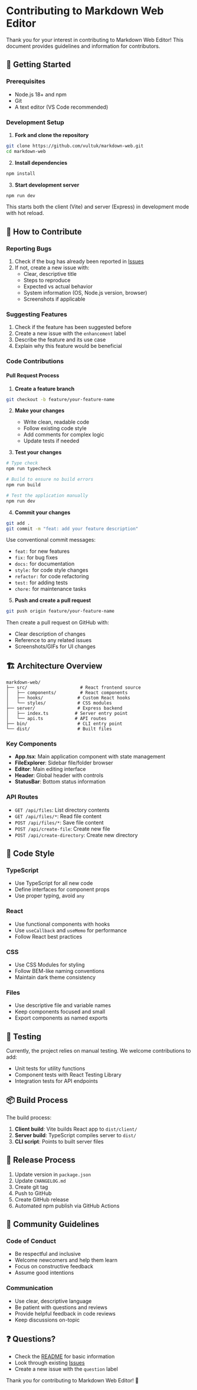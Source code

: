 # Contributing to Markdown Web Editor

Thank you for your interest in contributing to Markdown Web Editor! This document provides guidelines and information for contributors.

## 🚀 Getting Started

### Prerequisites
- Node.js 18+ and npm
- Git
- A text editor (VS Code recommended)

### Development Setup

1. **Fork and clone the repository**
```bash
git clone https://github.com/vultuk/markdown-web.git
cd markdown-web
```

2. **Install dependencies**
```bash
npm install
```

3. **Start development server**
```bash
npm run dev
```

This starts both the client (Vite) and server (Express) in development mode with hot reload.

## 📝 How to Contribute

### Reporting Bugs
1. Check if the bug has already been reported in [Issues](https://github.com/vultuk/markdown-web/issues)
2. If not, create a new issue with:
   - Clear, descriptive title
   - Steps to reproduce
   - Expected vs actual behavior
   - System information (OS, Node.js version, browser)
   - Screenshots if applicable

### Suggesting Features
1. Check if the feature has been suggested before
2. Create a new issue with the `enhancement` label
3. Describe the feature and its use case
4. Explain why this feature would be beneficial

### Code Contributions

#### Pull Request Process

1. **Create a feature branch**
```bash
git checkout -b feature/your-feature-name
```

2. **Make your changes**
   - Write clean, readable code
   - Follow existing code style
   - Add comments for complex logic
   - Update tests if needed

3. **Test your changes**
```bash
# Type check
npm run typecheck

# Build to ensure no build errors
npm run build

# Test the application manually
npm run dev
```

4. **Commit your changes**
```bash
git add .
git commit -m "feat: add your feature description"
```

Use conventional commit messages:
- `feat:` for new features
- `fix:` for bug fixes
- `docs:` for documentation
- `style:` for code style changes
- `refactor:` for code refactoring
- `test:` for adding tests
- `chore:` for maintenance tasks

5. **Push and create a pull request**
```bash
git push origin feature/your-feature-name
```

Then create a pull request on GitHub with:
- Clear description of changes
- Reference to any related issues
- Screenshots/GIFs for UI changes

## 🏗️ Architecture Overview

```
markdown-web/
├── src/                    # React frontend source
│   ├── components/         # React components
│   ├── hooks/             # Custom React hooks
│   └── styles/            # CSS modules
├── server/                # Express backend
│   ├── index.ts          # Server entry point
│   └── api.ts            # API routes
├── bin/                   # CLI entry point
└── dist/                  # Built files
```

### Key Components
- **App.tsx**: Main application component with state management
- **FileExplorer**: Sidebar file/folder browser
- **Editor**: Main editing interface
- **Header**: Global header with controls
- **StatusBar**: Bottom status information

### API Routes
- `GET /api/files`: List directory contents
- `GET /api/files/*`: Read file content
- `POST /api/files/*`: Save file content
- `POST /api/create-file`: Create new file
- `POST /api/create-directory`: Create new directory

## 🎨 Code Style

### TypeScript
- Use TypeScript for all new code
- Define interfaces for component props
- Use proper typing, avoid `any`

### React
- Use functional components with hooks
- Use `useCallback` and `useMemo` for performance
- Follow React best practices

### CSS
- Use CSS Modules for styling
- Follow BEM-like naming conventions
- Maintain dark theme consistency

### Files
- Use descriptive file and variable names
- Keep components focused and small
- Export components as named exports

## 🧪 Testing

Currently, the project relies on manual testing. We welcome contributions to add:
- Unit tests for utility functions
- Component tests with React Testing Library
- Integration tests for API endpoints

## 📦 Build Process

The build process:
1. **Client build**: Vite builds React app to `dist/client/`
2. **Server build**: TypeScript compiles server to `dist/`
3. **CLI script**: Points to built server files

## 🔄 Release Process

1. Update version in `package.json`
2. Update `CHANGELOG.md`
3. Create git tag
4. Push to GitHub
5. Create GitHub release
6. Automated npm publish via GitHub Actions

## 💬 Community Guidelines

### Code of Conduct
- Be respectful and inclusive
- Welcome newcomers and help them learn
- Focus on constructive feedback
- Assume good intentions

### Communication
- Use clear, descriptive language
- Be patient with questions and reviews
- Provide helpful feedback in code reviews
- Keep discussions on-topic

## ❓ Questions?

- Check the [README](README.md) for basic information
- Look through existing [Issues](https://github.com/vultuk/markdown-web/issues)
- Create a new issue with the `question` label

Thank you for contributing to Markdown Web Editor! 🎉